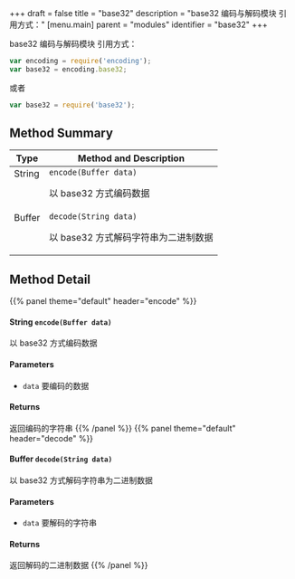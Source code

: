 +++
draft = false
title = "base32"
description = "base32 编码与解码模块 引用方式："
[menu.main]
parent = "modules"
identifier = "base32"
+++

base32 编码与解码模块 引用方式：

```js
var encoding = require('encoding');
var base32 = encoding.base32;
```
 或者 
```js
var base32 = require('base32');
```

## Method Summary

Type                           | Method and Description
-------------------------------|---------------------------------------------
String            | `encode(Buffer data)`<p>以 base32 方式编码数据</p>
Buffer            | `decode(String data)`<p>以 base32 方式解码字符串为二进制数据</p>

## Method Detail

{{% panel theme="default" header="encode" %}}
#### **String** `encode(Buffer data)`

以 base32 方式编码数据

#### Parameters
* `data` 要编码的数据 

#### Returns
返回编码的字符串
{{% /panel %}}
{{% panel theme="default" header="decode" %}}
#### **Buffer** `decode(String data)`

以 base32 方式解码字符串为二进制数据

#### Parameters
* `data` 要解码的字符串 

#### Returns
返回解码的二进制数据
{{% /panel %}}

<style>
  td {
    vertical-align: top;
  }
</style>